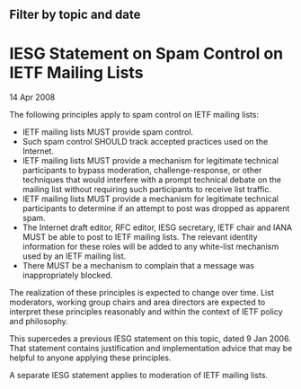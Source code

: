 Filter by topic and date
------------------------

IESG Statement on Spam Control on IETF Mailing Lists
====================================================

14 Apr 2008

The following principles apply to spam control on IETF mailing lists:

* IETF mailing lists MUST provide spam control.
* Such spam control SHOULD track accepted practices used on the Internet.
* IETF mailing lists MUST provide a mechanism for legitimate technical participants to bypass moderation, challenge-response, or other techniques that would interfere with a prompt technical debate on the mailing list without requiring such participants to receive list traffic.
* IETF mailing lists MUST provide a mechanism for legitimate technical participants to determine if an attempt to post was dropped as apparent spam.
* The Internet draft editor, RFC editor, IESG secretary, IETF chair and IANA MUST be able to post to IETF mailing lists. The relevant identity information for these roles will be added to any white-list mechanism used by an IETF mailing list.
* There MUST be a mechanism to complain that a message was inappropriately blocked.

The realization of these principles is expected to change over time. List moderators, working group chairs and area directors are expected to interpret these principles reasonably and within the context of IETF policy and philosophy.

This supercedes a previous IESG statement on this topic, dated 9 Jan 2006. That statement contains justification and implementation advice that may be helpful to anyone applying these principles.

A separate IESG statement applies to moderation of IETF mailing lists.

